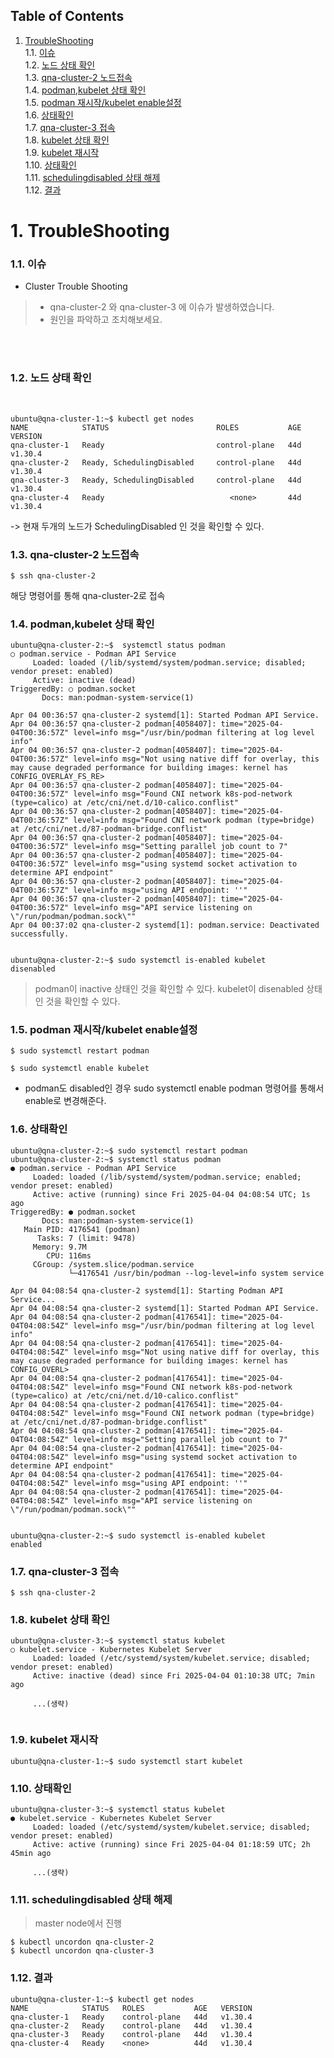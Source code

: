 

## Table of Contents

1. [TroubleShooting](#1)<br>
  1.1. [이슈](#1.1)<br>
  1.2. [노드 상태 확인](#1.2)<br>
  1.3. [qna-cluster-2 노드접속](#1.3)<br>
  1.4. [podman,kubelet 상태 확인](#1.4)<br>
  1.5. [podman 재시작/kubelet enable설정](#1.5)<br>
  1.6. [상태확인](#1.6)<br>
  1.7. [qna-cluster-3 접속](#1.7)<br>
  1.8. [kubelet 상태 확인](#1.8)<br>
  1.9. [kubelet 재시작](#1.9)<br>
  1.10. [상태확인](#1.10)<br>
  1.11. [schedulingdisabled 상태 해제](#1.11)<br>
  1.12. [결과](#1.12)<br>








# <div id='1'> 1. TroubleShooting

### <div id='1.1'> 1.1. 이슈

* Cluster Trouble Shooting
> - qna-cluster-2 와 qna-cluster-3 에 이슈가 발생하였습니다. 
> - 원인을 파악하고 조치해보세요.



<br><br>

### <div id='1.2'> 1.2. 노드 상태 확인
<br>

```
ubuntu@qna-cluster-1:~$ kubectl get nodes
NAME            STATUS                        ROLES           AGE   VERSION
qna-cluster-1   Ready                         control-plane   44d   v1.30.4
qna-cluster-2   Ready, SchedulingDisabled     control-plane   44d   v1.30.4
qna-cluster-3   Ready, SchedulingDisabled     control-plane   44d   v1.30.4
qna-cluster-4   Ready                            <none>       44d   v1.30.4
```

-> 현재 두개의 노드가 SchedulingDisabled 인 것을 확인할 수 있다.


### <div id='1.3'> 1.3. qna-cluster-2 노드접속

```
$ ssh qna-cluster-2
```
해당 명령어를 통해 qna-cluster-2로 접속

### <div id='1.4'> 1.4. podman,kubelet 상태 확인

```
ubuntu@qna-cluster-2:~$  systemctl status podman
○ podman.service - Podman API Service
     Loaded: loaded (/lib/systemd/system/podman.service; disabled; vendor preset: enabled)
     Active: inactive (dead)
TriggeredBy: ○ podman.socket
       Docs: man:podman-system-service(1)

Apr 04 00:36:57 qna-cluster-2 systemd[1]: Started Podman API Service.
Apr 04 00:36:57 qna-cluster-2 podman[4058407]: time="2025-04-04T00:36:57Z" level=info msg="/usr/bin/podman filtering at log level info"
Apr 04 00:36:57 qna-cluster-2 podman[4058407]: time="2025-04-04T00:36:57Z" level=info msg="Not using native diff for overlay, this may cause degraded performance for building images: kernel has CONFIG_OVERLAY_FS_RE>
Apr 04 00:36:57 qna-cluster-2 podman[4058407]: time="2025-04-04T00:36:57Z" level=info msg="Found CNI network k8s-pod-network (type=calico) at /etc/cni/net.d/10-calico.conflist"
Apr 04 00:36:57 qna-cluster-2 podman[4058407]: time="2025-04-04T00:36:57Z" level=info msg="Found CNI network podman (type=bridge) at /etc/cni/net.d/87-podman-bridge.conflist"
Apr 04 00:36:57 qna-cluster-2 podman[4058407]: time="2025-04-04T00:36:57Z" level=info msg="Setting parallel job count to 7"
Apr 04 00:36:57 qna-cluster-2 podman[4058407]: time="2025-04-04T00:36:57Z" level=info msg="using systemd socket activation to determine API endpoint"
Apr 04 00:36:57 qna-cluster-2 podman[4058407]: time="2025-04-04T00:36:57Z" level=info msg="using API endpoint: ''"
Apr 04 00:36:57 qna-cluster-2 podman[4058407]: time="2025-04-04T00:36:57Z" level=info msg="API service listening on \"/run/podman/podman.sock\""
Apr 04 00:37:02 qna-cluster-2 systemd[1]: podman.service: Deactivated successfully.


ubuntu@qna-cluster-2:~$ sudo systemctl is-enabled kubelet
disenabled

```
> podman이 inactive 상태인 것을 확인할 수 있다.
> kubelet이 disenabled 상태인 것을 확인할 수 있다.

### <div id='1.5'> 1.5. podman 재시작/kubelet enable설정

```
$ sudo systemctl restart podman

$ sudo systemctl enable kubelet
```

* podman도 disabled인 경우 sudo systemctl enable podman 명령어를 통해서 enable로 변경해준다.

### <div id='1.6'> 1.6. 상태확인

```
ubuntu@qna-cluster-2:~$ sudo systemctl restart podman
ubuntu@qna-cluster-2:~$ systemctl status podman
● podman.service - Podman API Service
     Loaded: loaded (/lib/systemd/system/podman.service; enabled; vendor preset: enabled)
     Active: active (running) since Fri 2025-04-04 04:08:54 UTC; 1s ago
TriggeredBy: ● podman.socket
       Docs: man:podman-system-service(1)
   Main PID: 4176541 (podman)
      Tasks: 7 (limit: 9478)
     Memory: 9.7M
        CPU: 116ms
     CGroup: /system.slice/podman.service
             └─4176541 /usr/bin/podman --log-level=info system service

Apr 04 04:08:54 qna-cluster-2 systemd[1]: Starting Podman API Service...
Apr 04 04:08:54 qna-cluster-2 systemd[1]: Started Podman API Service.
Apr 04 04:08:54 qna-cluster-2 podman[4176541]: time="2025-04-04T04:08:54Z" level=info msg="/usr/bin/podman filtering at log level info"
Apr 04 04:08:54 qna-cluster-2 podman[4176541]: time="2025-04-04T04:08:54Z" level=info msg="Not using native diff for overlay, this may cause degraded performance for building images: kernel has CONFIG_OVERL>
Apr 04 04:08:54 qna-cluster-2 podman[4176541]: time="2025-04-04T04:08:54Z" level=info msg="Found CNI network k8s-pod-network (type=calico) at /etc/cni/net.d/10-calico.conflist"
Apr 04 04:08:54 qna-cluster-2 podman[4176541]: time="2025-04-04T04:08:54Z" level=info msg="Found CNI network podman (type=bridge) at /etc/cni/net.d/87-podman-bridge.conflist"
Apr 04 04:08:54 qna-cluster-2 podman[4176541]: time="2025-04-04T04:08:54Z" level=info msg="Setting parallel job count to 7"
Apr 04 04:08:54 qna-cluster-2 podman[4176541]: time="2025-04-04T04:08:54Z" level=info msg="using systemd socket activation to determine API endpoint"
Apr 04 04:08:54 qna-cluster-2 podman[4176541]: time="2025-04-04T04:08:54Z" level=info msg="using API endpoint: ''"
Apr 04 04:08:54 qna-cluster-2 podman[4176541]: time="2025-04-04T04:08:54Z" level=info msg="API service listening on \"/run/podman/podman.sock\""


ubuntu@qna-cluster-2:~$ sudo systemctl is-enabled kubelet
enabled
```

### <div id='1.7'> 1.7. qna-cluster-3 접속

```
$ ssh qna-cluster-2
```

### <div id='1.8'> 1.8. kubelet 상태 확인

```
ubuntu@qna-cluster-3:~$ systemctl status kubelet
○ kubelet.service - Kubernetes Kubelet Server
     Loaded: loaded (/etc/systemd/system/kubelet.service; disabled; vendor preset: enabled)
     Active: inactive (dead) since Fri 2025-04-04 01:10:38 UTC; 7min ago

     ...(생략)
     

```

### <div id='1.9'> 1.9. kubelet 재시작

```
ubuntu@qna-cluster-1:~$ sudo systemctl start kubelet
```

### <div id='1.10'> 1.10. 상태확인

```
ubuntu@qna-cluster-3:~$ systemctl status kubelet
● kubelet.service - Kubernetes Kubelet Server
     Loaded: loaded (/etc/systemd/system/kubelet.service; disabled; vendor preset: enabled)
     Active: active (running) since Fri 2025-04-04 01:18:59 UTC; 2h 45min ago

     ...(생략)

```

### <div id='1.11'> 1.11. schedulingdisabled 상태 해제

> master node에서 진행

```
$ kubectl uncordon qna-cluster-2
$ kubectl uncordon qna-cluster-3
```

### <div id='1.12'> 1.12. 결과

```
ubuntu@qna-cluster-1:~$ kubectl get nodes
NAME            STATUS   ROLES           AGE   VERSION
qna-cluster-1   Ready    control-plane   44d   v1.30.4
qna-cluster-2   Ready    control-plane   44d   v1.30.4
qna-cluster-3   Ready    control-plane   44d   v1.30.4
qna-cluster-4   Ready    <none>          44d   v1.30.4
```


